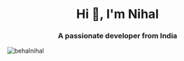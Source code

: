 <h1 align="center">Hi 👋, I'm Nihal</h1>
<h3 align="center">A passionate developer from India</h3>

<p align="left"> <img src="https://komarev.com/ghpvc/?username=behalnihal&label=Profile%20views&color=0e75b6&style=flat" alt="behalnihal" /> </p>
<!-- Proudly created with GPRM ( https://gprm.itsvg.in ) -->
